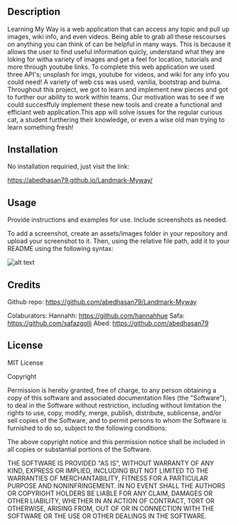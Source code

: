 # <Learning-Myway>

## Description

Learning My Way is a web application that can access any topic and pull up images, wiki info, and even videos. Being able to grab all these rescourses on anything you can think of can be helpful in many ways. This is because it allows the user to find useful information quicly, understand what they are loking for witha variety of images and get a feel for location, tutorials and more through youtube links. To complete this web application we used three API's; unsplash for imgs, youtube for videos, and wiki for any info you could need! A variety of web css was used, vanilia, bootstrap and bulma. Throughout this project, we got to learn and implement new pieces and got to further our ability to work within teams. Our motivation was to see if we could succesffuly implement these new tools and create a functional and efficiant web application.This app will solve issues for the regular curious cat, a student furthering their knowledge, or even a wise old man trying to learn something fresh!

## Installation

No installation requiried, just visit the link:

https://abedhasan79.github.io/Landmark-Myway/

## Usage

Provide instructions and examples for use. Include screenshots as needed.

To add a screenshot, create an assets/images folder in your repository and upload your screenshot to it. Then, using the relative file path, add it to your README using the following syntax:

![alt text](assets/images/screenshot.png)

## Credits

Github repo: https://github.com/abedhasan79/Landmark-Myway

Colaburators:
Hannahh: https://github.com/hannahhue
Safa: https://github.com/safazgolli
Abed: https://github.com/abedhasan79

## License

MIT License

Copyright <YEAR> <COPYRIGHT HOLDER>

Permission is hereby granted, free of charge, to any person obtaining a copy of this software and associated documentation files (the "Software"), to deal in the Software without restriction, including without limitation the rights to use, copy, modify, merge, publish, distribute, sublicense, and/or sell copies of the Software, and to permit persons to whom the Software is furnished to do so, subject to the following conditions:

The above copyright notice and this permission notice shall be included in all copies or substantial portions of the Software.

THE SOFTWARE IS PROVIDED "AS IS", WITHOUT WARRANTY OF ANY KIND, EXPRESS OR IMPLIED, INCLUDING BUT NOT LIMITED TO THE WARRANTIES OF MERCHANTABILITY, FITNESS FOR A PARTICULAR PURPOSE AND NONINFRINGEMENT. IN NO EVENT SHALL THE AUTHORS OR COPYRIGHT HOLDERS BE LIABLE FOR ANY CLAIM, DAMAGES OR OTHER LIABILITY, WHETHER IN AN ACTION OF CONTRACT, TORT OR OTHERWISE, ARISING FROM, OUT OF OR IN CONNECTION WITH THE SOFTWARE OR THE USE OR OTHER DEALINGS IN THE SOFTWARE.
